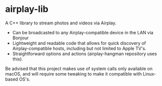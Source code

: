 # airplay-lib

A C++ library to stream photos and videos via Airplay.

- Can be broadcasted to any Airplay-compatible device in the LAN via Bonjour
- Lightweight and readable code that allows for quick discovery of Airplay-compatible hosts,
including but not limited to Apple TV's.
- Straightforward options and actions (airplay-hangman repository uses this).

Be advised that this project makes use of system calls only available on macOS, and
will require some tweaking to make it compatible with Linux-based OS's.
